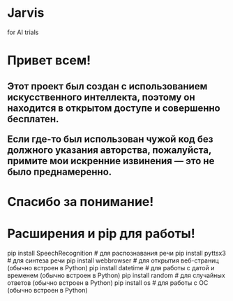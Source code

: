 # Jarvis
for AI trials

<h1> Привет всем!</h1> 

<h2>Этот проект был создан с использованием искусственного интеллекта, поэтому он находится в открытом доступе и совершенно бесплатен.

Если где-то был использован чужой код без должного указания авторства, пожалуйста, примите мои искренние извинения — это не было преднамеренно.</h2>

<h1>Спасибо за понимание! </h1>


<h1> Расширения и pip для работы!</h1> 
pip install SpeechRecognition  # для распознавания речи
pip install pyttsx3           # для синтеза речи
pip install webbrowser        # для открытия веб-страниц (обычно встроен в Python)
pip install datetime          # для работы с датой и временем (обычно встроен в Python)
pip install random            # для случайных ответов (обычно встроен в Python)
pip install os                # для работы с ОС (обычно встроен в Python)
